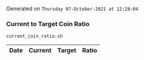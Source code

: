 Generated on `Thursday 07-October-2021 at 12:28:04`

### Current to Target Coin Ratio
`current_coin_ratio.sh`

Date|Current|Target|Ratio
---|---|---|---
